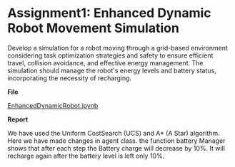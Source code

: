 # Assignment1: Enhanced Dynamic Robot Movement Simulation
Develop a simulation for a robot moving through a grid-based environment considering task optimization strategies and safety to ensure efficient travel, collision avoidance, and effective energy management. The simulation should manage the robot's energy levels and battery status, incorporating the necessity of recharging.

**File**

[EnhancedDynamicRobot.ipynb](EnhancedDynamicRobot.ipynb)

**Report**

We have used the Uniform CostSearch (UCS) and A* (A Star) algorithm.
Here we have made changes in agent  class.
the function battery Manager shows that after each step the Battery charge will decrease by 10%. It will recharge again after the battery level is left only 10%.

